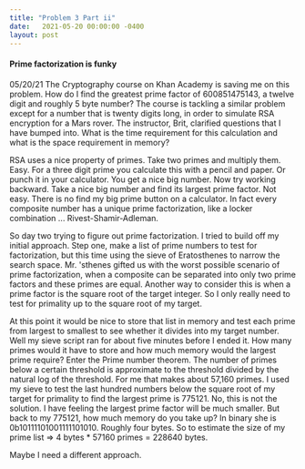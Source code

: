 ```yaml
---
title: "Problem 3 Part ii"
date:   2021-05-20 00:00:00 -0400
layout: post
---
```

#### Prime factorization is funky
05/20/21
The Cryptography course on Khan Academy is saving me on this problem. How do I find the greatest prime factor of 600851475143, a twelve digit and roughly 5 byte number? The course is tackling a similar problem except for a number that is twenty digits long, in order to simulate RSA encryption for a Mars rover. The instructor, Brit, clarified questions that I have bumped into. What is the time requirement for this calculation and what is the space requirement in memory?

RSA uses a nice property of primes. Take two primes and multiply them. Easy. For a three digit prime you calculate this with a pencil and paper. Or punch it in your calculator. You get a nice big number. Now try working backward. Take a nice big number and find its largest prime factor. Not easy. There is no find my big prime button on a calculator. In fact every composite number has a unique prime factorization, like a locker combination ... Rivest-Shamir-Adleman.

So day two trying to figure out prime factorization. I tried to build off my initial approach. Step one, make a list of prime numbers to test for factorization, but this time using the sieve of Eratosthenes to narrow the search space. Mr. 'sthenes gifted us with the worst possible scenario of prime factorization, when a composite can be separated into only two prime factors and these primes are equal. Another way to consider this is when a prime factor is the square root of the target integer. So I only really need to test for primality up to the square root of my target.

At this point it would be nice to store that list in memory and test each prime from largest to smallest to see whether it divides into my target number. Well my sieve script ran for about five minutes before I ended it. How many primes would it have to store and how much memory would the largest prime require? Enter the Prime number theorem. The number of primes below a certain threshold is approximate to the threshold divided by the natural log of the threshold. For me that makes about 57,160 primes. I used my sieve to test the last hundred numbers below the square root of my target for primality to find the largest prime is 775121. No, this is not the solution. I have feeling the largest prime factor will be much smaller. But back to my 775121, how much memory do you take up? In binary she is 0b10111101001111101010. Roughly four bytes. So to estimate the size of my prime list => 4 bytes * 57160 primes = 228640 bytes.

Maybe I need a different approach.